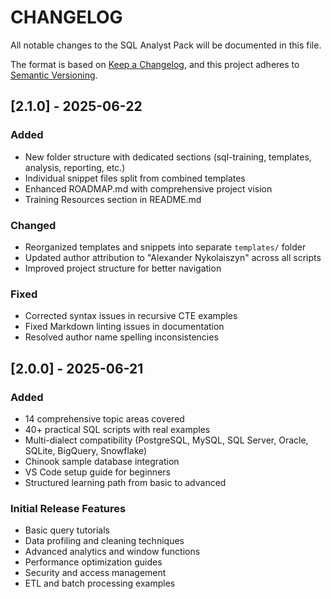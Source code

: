 # CHANGELOG

All notable changes to the SQL Analyst Pack will be documented in this file.

The format is based on [Keep a Changelog](https://keepachangelog.com/en/1.0.0/),
and this project adheres to [Semantic Versioning](https://semver.org/spec/v2.0.0.html).

## [2.1.0] - 2025-06-22

### Added
- New folder structure with dedicated sections (sql-training, templates, analysis, reporting, etc.)
- Individual snippet files split from combined templates
- Enhanced ROADMAP.md with comprehensive project vision
- Training Resources section in README.md

### Changed
- Reorganized templates and snippets into separate `templates/` folder
- Updated author attribution to "Alexander Nykolaiszyn" across all scripts
- Improved project structure for better navigation

### Fixed
- Corrected syntax issues in recursive CTE examples
- Fixed Markdown linting issues in documentation
- Resolved author name spelling inconsistencies

## [2.0.0] - 2025-06-21

### Added
- 14 comprehensive topic areas covered
- 40+ practical SQL scripts with real examples
- Multi-dialect compatibility (PostgreSQL, MySQL, SQL Server, Oracle, SQLite, BigQuery, Snowflake)
- Chinook sample database integration
- VS Code setup guide for beginners
- Structured learning path from basic to advanced

### Initial Release Features
- Basic query tutorials
- Data profiling and cleaning techniques
- Advanced analytics and window functions
- Performance optimization guides
- Security and access management
- ETL and batch processing examples
